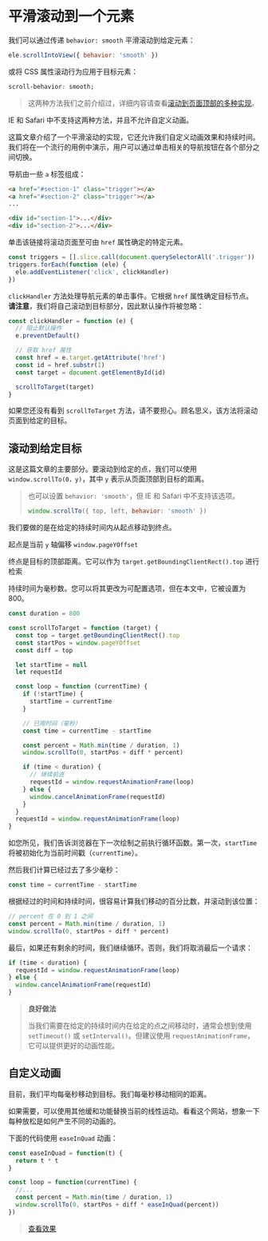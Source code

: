 # 平滑滚动到一个元素

我们可以通过传递 `behavior: smooth` 平滑滚动到给定元素：

```js
ele.scrollIntoView({ behavior: 'smooth' })
```

或将 CSS 属性滚动行为应用于目标元素：

```css
scroll-behavior: smooth;
```

> 这两种方法我们之前介绍过，详细内容请查看[滚动到页面顶部的多种实现](https://github.com/lio-zero/blog/blob/master/JavaScript/%E6%BB%9A%E5%8A%A8%E5%88%B0%E9%A1%B5%E9%9D%A2%E9%A1%B6%E9%83%A8%E7%9A%84%E5%A4%9A%E7%A7%8D%E5%AE%9E%E7%8E%B0.md)。

IE 和 Safari 中不支持这两种方法，并且不允许自定义动画。

这篇文章介绍了一个平滑滚动的实现，它还允许我们自定义动画效果和持续时间。我们将在一个流行的用例中演示，用户可以通过单击相关的导航按钮在各个部分之间切换。

导航由一些 `a` 标签组成：

```html
<a href="#section-1" class="trigger"></a>
<a href="#section-2" class="trigger"></a>
...

<div id="section-1">...</div>
<div id="section-2">...</div>
```

单击该链接将滚动页面至可由 `href` 属性确定的特定元素。

```js
const triggers = [].slice.call(document.querySelectorAll('.trigger'))
triggers.forEach(function (ele) {
  ele.addEventListener('click', clickHandler)
})
```

`clickHandler` 方法处理导航元素的单击事件。它根据 `href` 属性确定目标节点。**请注意**，我们将自己滚动到目标部分，因此默认操作将被忽略：

```js
const clickHandler = function (e) {
  // 阻止默认操作
  e.preventDefault()

  // 获取 href 属性
  const href = e.target.getAttribute('href')
  const id = href.substr(1)
  const target = document.getElementById(id)

  scrollToTarget(target)
}
```

如果您还没有看到 `scrollToTarget` 方法，请不要担心。顾名思义，该方法将滚动页面到给定的目标。

## 滚动到给定目标

这是这篇文章的主要部分。要滚动到给定的点，我们可以使用 `window.scrollTo(0，y)`，其中 `y` 表示从页面顶部到目标的距离。

> 也可以设置 `behavior: 'smooth'`，但 IE 和 Safari 中不支持该选项。
>
> ```js
> window.scrollTo({ top, left, behavior: 'smooth' })
> ```

我们要做的是在给定的持续时间内从起点移动到终点。

起点是当前 `y` 轴偏移 `window.pageYOffset`

终点是目标的顶部距离。它可以作为 `target.getBoundingClientRect().top` 进行检索

持续时间为毫秒数。您可以将其更改为可配置选项，但在本文中，它被设置为 800。

```js
const duration = 800

const scrollToTarget = function (target) {
  const top = target.getBoundingClientRect().top
  const startPos = window.pageYOffset
  const diff = top

  let startTime = null
  let requestId

  const loop = function (currentTime) {
    if (!startTime) {
      startTime = currentTime
    }

    // 已用时间（毫秒）
    const time = currentTime - startTime

    const percent = Math.min(time / duration, 1)
    window.scrollTo(0, startPos + diff * percent)

    if (time < duration) {
      // 继续前进
      requestId = window.requestAnimationFrame(loop)
    } else {
      window.cancelAnimationFrame(requestId)
    }
  }
  requestId = window.requestAnimationFrame(loop)
}
```

如您所见，我们告诉浏览器在下一次绘制之前执行循环函数。第一次，`startTime` 将被初始化为当前时间戳（`currentTime`）。

然后我们计算已经过去了多少毫秒：

```js
const time = currentTime - startTime
```

根据经过的时间和持续时间，很容易计算我们移动的百分比数，并滚动到该位置：

```js
// percent 在 0 到 1 之间
const percent = Math.min(time / duration, 1)
window.scrollTo(0, startPos + diff * percent)
```

最后，如果还有剩余的时间，我们继续循环。否则，我们将取消最后一个请求：

```js
if (time < duration) {
  requestId = window.requestAnimationFrame(loop)
} else {
  window.cancelAnimationFrame(requestId)
}
```

> **良好做法**
>
> 当我们需要在给定的持续时间内在给定的点之间移动时，通常会想到使用 `setTimeout()` 或 `setInterval()`。但建议使用 `requestAnimationFrame`，它可以提供更好的动画性能。

## 自定义动画

目前，我们平均每毫秒移动到目标。我们每毫秒移动相同的距离。

如果需要，可以使用其他缓和功能替换当前的线性运动。看看这个网站，想象一下每种放松是如何产生不同的动画的。

下面的代码使用 `easeInQuad` 动画：

```js
const easeInQuad = function(t) {
  return t * t
}

const loop = function(currentTime) {
  //...
  const percent = Math.min(time / duration, 1)
  window.scrollTo(0, startPos + diff * easeInQuad(percent))
})
```

> [查看效果](https://codepen.io/lio-zero/pen/Jjyyqjj)
